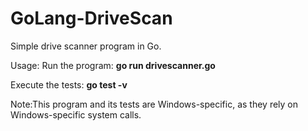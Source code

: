 # GoLang-DriveScan
Simple drive scanner program in Go.

Usage:
Run the program: **go run drivescanner.go**

Execute the tests: **go test -v**

Note:This program and its tests are Windows-specific, as they rely on Windows-specific system calls.
